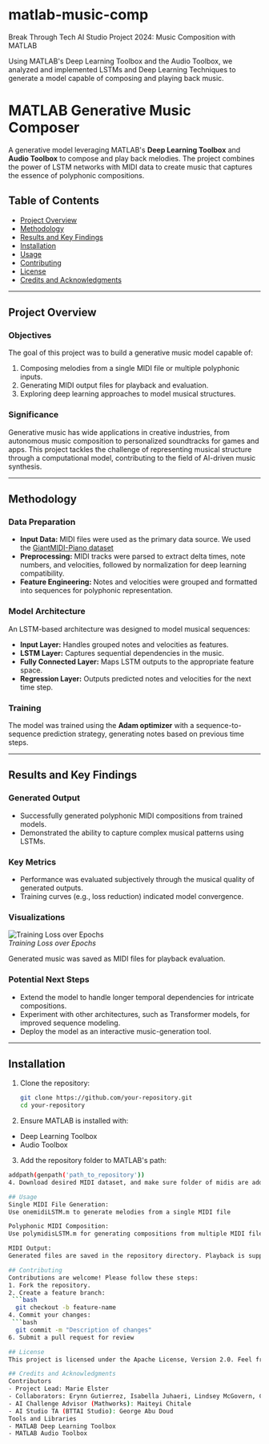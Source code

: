 # matlab-music-comp
Break Through Tech AI Studio Project 2024: Music Composition with MATLAB

Using MATLAB's Deep Learning Toolbox and the Audio Toolbox, we analyzed and implemented LSTMs and Deep Learning Techniques to generate a model capable of composing and playing back music. 

# MATLAB Generative Music Composer

A generative model leveraging MATLAB's **Deep Learning Toolbox** and **Audio Toolbox** to compose and play back melodies. The project combines the power of LSTM networks with MIDI data to create music that captures the essence of polyphonic compositions.

## Table of Contents
- [Project Overview](#project-overview)
- [Methodology](#methodology)
- [Results and Key Findings](#results-and-key-findings)
- [Installation](#installation)
- [Usage](#usage)
- [Contributing](#contributing)
- [License](#license)
- [Credits and Acknowledgments](#credits-and-acknowledgments)

---

## Project Overview

### Objectives
The goal of this project was to build a generative music model capable of:
1. Composing melodies from a single MIDI file or multiple polyphonic inputs.
2. Generating MIDI output files for playback and evaluation.
3. Exploring deep learning approaches to model musical structures.

### Significance
Generative music has wide applications in creative industries, from autonomous music composition to personalized soundtracks for games and apps. This project tackles the challenge of representing musical structure through a computational model, contributing to the field of AI-driven music synthesis.

---

## Methodology

### Data Preparation
- **Input Data:** MIDI files were used as the primary data source. We used the [GiantMIDI-Piano dataset](https://github.com/bytedance/GiantMIDI-Piano?tab=readme-ov-file)
- **Preprocessing:** MIDI tracks were parsed to extract delta times, note numbers, and velocities, followed by normalization for deep learning compatibility.
- **Feature Engineering:** Notes and velocities were grouped and formatted into sequences for polyphonic representation.

### Model Architecture
An LSTM-based architecture was designed to model musical sequences:
- **Input Layer:** Handles grouped notes and velocities as features.
- **LSTM Layer:** Captures sequential dependencies in the music.
- **Fully Connected Layer:** Maps LSTM outputs to the appropriate feature space.
- **Regression Layer:** Outputs predicted notes and velocities for the next time step.

### Training
The model was trained using the **Adam optimizer** with a sequence-to-sequence prediction strategy, generating notes based on previous time steps.

---

## Results and Key Findings  

### Generated Output  
- Successfully generated polyphonic MIDI compositions from trained models.  
- Demonstrated the ability to capture complex musical patterns using LSTMs.  

### Key Metrics  
- Performance was evaluated subjectively through the musical quality of generated outputs.  
- Training curves (e.g., loss reduction) indicated model convergence.  

### Visualizations  
![Training Loss over Epochs](placeholder-for-training-curve.png)  
*Training Loss over Epochs*  

Generated music was saved as MIDI files for playback evaluation.  

### Potential Next Steps  
- Extend the model to handle longer temporal dependencies for intricate compositions.
- Experiment with other architectures, such as Transformer models, for improved sequence modeling.
- Deploy the model as an interactive music-generation tool.

---

## Installation

1. Clone the repository:  
   ```bash  
   git clone https://github.com/your-repository.git  
   cd your-repository  

2. Ensure MATLAB is installed with:  
- Deep Learning Toolbox  
- Audio Toolbox  
3. Add the repository folder to MATLAB's path:
  ```bash
  addpath(genpath('path_to_repository'))
4. Download desired MIDI dataset, and make sure folder of midis are added to MATLAB path.

## Usage  
Single MIDI File Generation:  
Use onemidiLSTM.m to generate melodies from a single MIDI file  
  
Polyphonic MIDI Composition:  
Use polymidisLSTM.m for generating compositions from multiple MIDI files
  
MIDI Output:
Generated files are saved in the repository directory. Playback is supported via any MIDI player.

## Contributing
Contributions are welcome! Please follow these steps:
1. Fork the repository.  
2. Create a feature branch:
   ```bash
    git checkout -b feature-name
4. Commit your changes:
   ```bash
    git commit -m "Description of changes"
6. Submit a pull request for review

## License
This project is licensed under the Apache License, Version 2.0. Feel free to use, modify, and distribute the code, provided proper attribution is maintained.

## Credits and Acknowledgments
Contributors
- Project Lead: Marie Elster
- Collaborators: Erynn Gutierrez, Isabella Juhaeri, Lindsey McGovern, Chenlu Wang
- AI Challenge Advisor (Mathworks): Maiteyi Chitale
- AI Studio TA (BTTAI Studio): George Abu Doud
Tools and Libraries
- MATLAB Deep Learning Toolbox
- MATLAB Audio Toolbox

